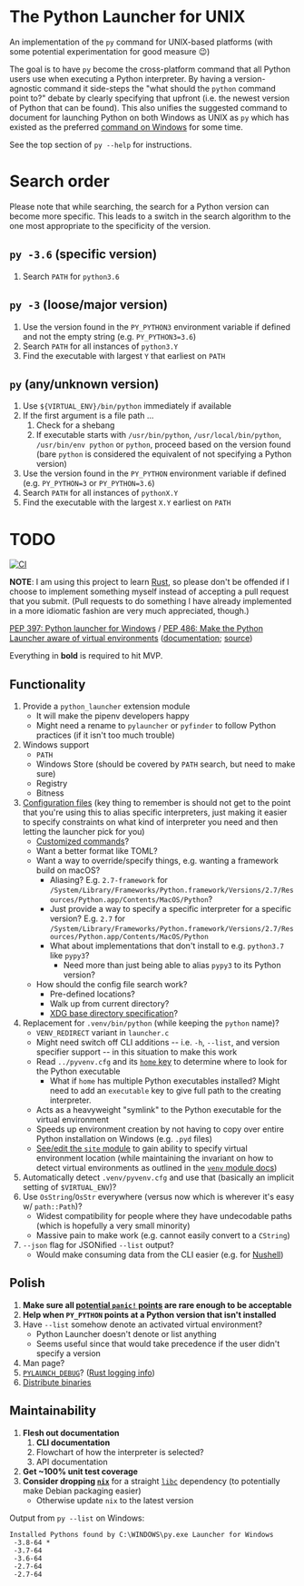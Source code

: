 # The Python Launcher for UNIX

An implementation of the `py` command for UNIX-based platforms
(with some potential experimentation for good measure 😉)

The goal is to have `py` become the cross-platform command that all Python users
use when executing a Python interpreter. By having a version-agnostic command
it side-steps the "what should the `python` command point to?" debate by
clearly specifying that upfront (i.e. the newest version of Python that can be
found). This also unifies the suggested command to document for launching
Python on both Windows as UNIX as `py` which has existed as the preferred
[command on Windows](https://docs.python.org/3/using/windows.html#launcher) for
some time.

See the top section of `py --help` for instructions.

# Search order

Please note that while searching, the search for a Python version can become
more specific. This leads to a switch in the search algorithm to the one most
appropriate to the specificity of the version.

## `py -3.6` (specific version)
1. Search `PATH` for `python3.6`

## `py -3` (loose/major version)
1. Use the version found in the `PY_PYTHON3` environment variable if defined
   and not the empty string (e.g. `PY_PYTHON3=3.6`)
1. Search `PATH` for all instances of `python3.Y`
1. Find the executable with largest `Y` that earliest on `PATH`

## `py` (any/unknown version)
1. Use `${VIRTUAL_ENV}/bin/python` immediately if available
1. If the first argument is a file path ...
   1. Check for a shebang
   1. If executable starts with `/usr/bin/python`, `/usr/local/bin/python`,
      `/usr/bin/env python` or `python`, proceed based on the version found
      (bare `python` is considered the equivalent of not specifying a
      Python version)
1. Use the version found in the `PY_PYTHON` environment variable if defined
   (e.g. `PY_PYTHON=3` or `PY_PYTHON=3.6`)
1. Search `PATH` for all instances of `pythonX.Y`
1. Find the executable with the largest `X.Y` earliest on `PATH`

# TODO

[![CI](https://github.com/brettcannon/python-launcher/workflows/CI/badge.svg)](https://github.com/brettcannon/python-launcher/actions?query=workflow%3ACI)

**NOTE**: I am using this project to learn
[Rust](https://www.rust-lang.org/), so please don't be offended if I choose to
implement something myself instead of accepting a pull request that you submit.
(Pull requests to do something I have already implemented in a more idiomatic
fashion are very much appreciated, though.)

[PEP 397: Python launcher for Windows](https://www.python.org/dev/peps/pep-0397/) / [PEP 486: Make the Python Launcher aware of virtual environments](https://www.python.org/dev/peps/pep-0486/) ([documentation](https://docs.python.org/3/using/windows.html#launcher); [source](https://github.com/python/cpython/blob/master/PC/launcher.c))

Everything in **bold** is required to hit MVP.

## Functionality
1. Provide a `python_launcher` extension module
   - It will make the pipenv developers happy
   - Might need a rename to `pylauncher` or `pyfinder` to follow Python practices (if it
     isn't too much trouble)
1. Windows support
   - `PATH`
   - Windows Store (should be covered by `PATH` search, but need to make sure)
   - Registry
   - Bitness
1. [Configuration files](https://www.python.org/dev/peps/pep-0397/#configuration-file)
   (key thing to remember is should not get to the point that you're using this to alias
   specific interpreters, just making it easier to specify constraints on what kind of
   interpreter you need and then letting the launcher pick for you)
   - [Customized commands](https://www.python.org/dev/peps/pep-0397/#customized-commands)?
   - Want a better format like TOML?
   - Want a way to override/specify things, e.g. wanting a framework build on macOS?
     - Aliasing? E.g. `2.7-framework` for
       `/System/Library/Frameworks/Python.framework/Versions/2.7/Resources/Python.app/Contents/MacOS/Python`?
     - Just provide a way to specify a specific interpreter for a specific version?
       E.g. `2.7` for
       `/System/Library/Frameworks/Python.framework/Versions/2.7/Resources/Python.app/Contents/MacOS/Python`
     - What about implementations that don't install to e.g. `python3.7` like `pypy3`?
       - Need more than just being able to alias `pypy3` to its Python version?
   - How should the config file search work?
     - Pre-defined locations?
     - Walk up from current directory?
     - [XDG base directory specification](https://specifications.freedesktop.org/basedir-spec/basedir-spec-latest.html)?
1. Replacement for `.venv/bin/python` (while keeping the `python` name)?
   - `VENV_REDIRECT` variant in `launcher.c`
   - Might need switch off CLI additions -- i.e. `-h`, `--list`, and version specifier support -- in this situation to make this work
   - Read `../pyvenv.cfg` and its [`home` key](https://docs.python.org/3/library/venv.html#creating-virtual-environments) to determine where to look for the Python executable
     - What if `home` has multiple Python executables installed? Might need to add an `executable` key to give full path to the creating interpreter.
   - Acts as a heavyweight "symlink" to the Python executable for the virtual environment
   - Speeds up environment creation by not having to copy over entire Python installation on     Windows (e.g. `.pyd` files)
   - [See/edit the `site` module](https://github.com/python/cpython/blob/master/Lib/site.py#L456) to gain ability to specify virtual environment location (while maintaining the invariant on how to detect virtual environments as outlined in the [`venv` module docs](https://docs.python.org/3/library/venv.html#module-venv))
1. Automatically detect `.venv/pyvenv.cfg` and use that (basically an implicit setting of `$VIRTUAL_ENV`)?
1. Use `OsString`/`OsStr` everywhere (versus now which is wherever it's easy w/ `path::Path`)?
   - Widest compatibility for people where they have undecodable paths
     (which is hopefully a very small minority)
   - Massive pain to make work (e.g. cannot easily convert to a `CString`)
1. `--json` flag for JSONified `--list` output?
   - Would make consuming data from the CLI easier (e.g. for [Nushell](https://www.nushell.sh/))

## Polish
1. **Make sure all [potential `panic!` points](https://doc.rust-lang.org/book/ch09-02-recoverable-errors-with-result.html#shortcuts-for-panic-on-error-unwrap-and-expect) are rare enough to be acceptable**
1. **Help when `PY_PYTHON` points at a Python version that isn't installed**
1. Have `--list` somehow denote an activated virtual environment?
   * Python Launcher doesn't denote or list anything
   * Seems useful since that would take precedence if the user didn't specify a version
1. Man page?
1. [`PYLAUNCH_DEBUG`](https://docs.python.org/3.8/using/windows.html#diagnostics)? ([Rust logging info](https://rust-lang-nursery.github.io/cli-wg/tutorial/output.html#logging))
1. [Distribute binaries](https://rust-lang-nursery.github.io/cli-wg/tutorial/packaging.html#distributing-binaries)

## Maintainability
1. **Flesh out documentation**
   1. **CLI documentation**
   1. Flowchart of how the interpreter is selected?
   1. API documentation
1. **Get ~100% unit test coverage**
1. **Consider dropping [`nix`](https://crates.io/crates/nix)** for a straight
   [`libc`](https://crates.io/crates/libc) dependency (to potentially make Debian
   packaging easier)
   - Otherwise update `nix` to the latest version

Output from `py --list` on Windows:
```
Installed Pythons found by C:\WINDOWS\py.exe Launcher for Windows
 -3.8-64 *
 -3.7-64
 -3.6-64
 -2.7-64
 -2.7-64
 ```
